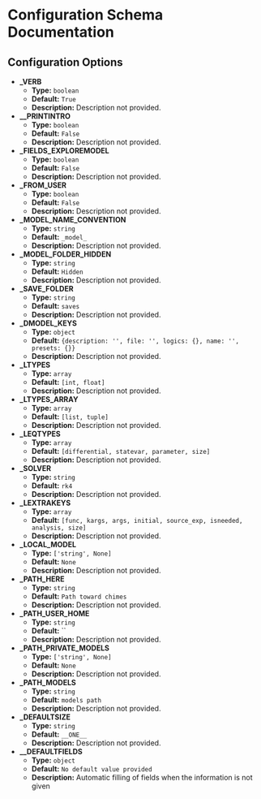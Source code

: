 # Configuration Schema Documentation

## Configuration Options

- **_VERB**
  - **Type:** `boolean`
  - **Default:** `True`
  - **Description:** Description not provided.
- **__PRINTINTRO**
  - **Type:** `boolean`
  - **Default:** `False`
  - **Description:** Description not provided.
- **_FIELDS_EXPLOREMODEL**
  - **Type:** `boolean`
  - **Default:** `False`
  - **Description:** Description not provided.
- **_FROM_USER**
  - **Type:** `boolean`
  - **Default:** `False`
  - **Description:** Description not provided.
- **_MODEL_NAME_CONVENTION**
  - **Type:** `string`
  - **Default:** `_model_`
  - **Description:** Description not provided.
- **_MODEL_FOLDER_HIDDEN**
  - **Type:** `string`
  - **Default:** `Hidden`
  - **Description:** Description not provided.
- **_SAVE_FOLDER**
  - **Type:** `string`
  - **Default:** `saves`
  - **Description:** Description not provided.
- **_DMODEL_KEYS**
  - **Type:** `object`
  - **Default:** `{description: '', file: '', logics: {}, name: '', presets: {}}`
  - **Description:** Description not provided.
- **_LTYPES**
  - **Type:** `array`
  - **Default:** `[int, float]`
  - **Description:** Description not provided.
- **_LTYPES_ARRAY**
  - **Type:** `array`
  - **Default:** `[list, tuple]`
  - **Description:** Description not provided.
- **_LEQTYPES**
  - **Type:** `array`
  - **Default:** `[differential, statevar, parameter, size]`
  - **Description:** Description not provided.
- **_SOLVER**
  - **Type:** `string`
  - **Default:** `rk4`
  - **Description:** Description not provided.
- **_LEXTRAKEYS**
  - **Type:** `array`
  - **Default:** `[func, kargs, args, initial, source_exp, isneeded, analysis, size]`
  - **Description:** Description not provided.
- **_LOCAL_MODEL**
  - **Type:** `['string', None]`
  - **Default:** `None`
  - **Description:** Description not provided.
- **_PATH_HERE**
  - **Type:** `string`
  - **Default:** `Path toward chimes`
  - **Description:** Description not provided.
- **_PATH_USER_HOME**
  - **Type:** `string`
  - **Default:** ``
  - **Description:** Description not provided.
- **_PATH_PRIVATE_MODELS**
  - **Type:** `['string', None]`
  - **Default:** `None`
  - **Description:** Description not provided.
- **_PATH_MODELS**
  - **Type:** `string`
  - **Default:** `models path`
  - **Description:** Description not provided.
- **_DEFAULTSIZE**
  - **Type:** `string`
  - **Default:** `__ONE__`
  - **Description:** Description not provided.
- **__DEFAULTFIELDS**
  - **Type:** `object`
  - **Default:** `No default value provided`
  - **Description:** Automatic filling of fields when the information is not given
